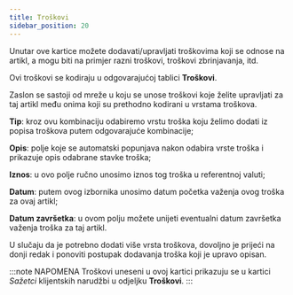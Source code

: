 ```yaml
---
title: Troškovi 
sidebar_position: 20
---
```


Unutar ove kartice možete dodavati/upravljati troškovima koji se odnose na artikl, a mogu biti na primjer razni troškovi, troškovi zbrinjavanja, itd.

Ovi troškovi se kodiraju u odgovarajućoj tablici **Troškovi**.

Zaslon se sastoji od mreže u koju se unose troškovi koje želite upravljati za taj artikl među onima koji su prethodno kodirani u vrstama troškova.

**Tip**: kroz ovu kombinaciju odabiremo vrstu troška koju želimo dodati iz popisa troškova putem odgovarajuće kombinacije;

**Opis**: polje koje se automatski popunjava nakon odabira vrste troška i prikazuje opis odabrane stavke troška;

**Iznos**: u ovo polje ručno unosimo iznos tog troška u referentnoj valuti;

**Datum**: putem ovog izbornika unosimo datum početka važenja ovog troška za ovaj artikl;

**Datum završetka**: u ovom polju možete unijeti eventualni datum završetka važenja troška za taj artikl.

U slučaju da je potrebno dodati više vrsta troškova, dovoljno je prijeći na donji redak i ponoviti postupak dodavanja troška koji je upravo opisan.

:::note NAPOMENA
Troškovi uneseni u ovoj kartici prikazuju se u kartici *Sažetci* klijentskih narudžbi u odjeljku **Troškovi**.
:::